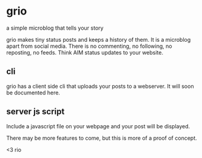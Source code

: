 # grio
a simple microblog that tells your story

grio makes tiny status posts and keeps a history of them. It is a microblog apart from social media. There is no commenting, no following, no reposting, no feeds. Think AIM status updates to your website.

## cli
grio has a client side cli that uploads your posts to a webserver. It will soon be documented here.

## server js script
Include a javascript file on your webpage and your post will be displayed.

There may be more features to come, but this is more of a proof of concept.

<3 rio
